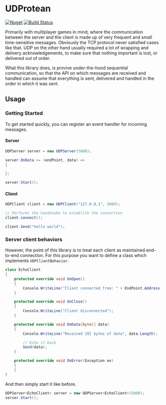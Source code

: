 # UDProtean

[![Nuget](https://img.shields.io/nuget/v/UDProtean.svg)](https://www.nuget.org/packages/UDProtean)
[![Build Status](https://devops.gmantaos.com/buildStatus/icon?job=UDProtean)](https://devops.gmantaos.com/job/UDProtean/)

Primarily with multiplayer games in mind, where the communication between the server and the client is made up of very frequent and small time-sensitive messages. Obviously the TCP protocol never satisfied cases like that. UDP on the other hand usually required a lot of wrapping and delivery acknowledgements, to make sure that nothing important is lost, or delivered out of order.

What this library does, is provive under-the-hood sequential communication, so that the API on which messages are received and handled can assume that everything is sent, delivered and handled in the order in which it was sent.

## Usage

### Getting Started

To get started quickly, you can register an event handler for incoming messages.

#### Server

```csharp
UDPServer server = new UDPServer(5000);

server.OnData += (endPoint, data) =>
{

};

server.Start();
```

#### Client

```csharp
UDPClient client = new UDPClient("127.0.0.1", 5000);

// Performs the handshake to establish the connection
client.connect();

client.Send("hello world");
```

### Server client behaviors

However, the point of this library is to treat each client as maintained end-to-end connection. For this purpose you want to define a class which implements `UDPClientBehavior`.

```csharp
class EchoClient
{
	protected override void OnOpen()
	{
		Console.WriteLine("Client connected from: " + EndPoint.Address);
	}

	protected override void OnClose()
	{
		Console.WriteLine("Client disconnected");
	}

	protected override void OnData(byte[] data)
	{
		Console.WriteLine("Received {0} bytes of data", data.Length);		

		// Echo it back
		Send(data);
	}

	protected override void OnError(Exception ex)
	{
	}
}
```

And then simply start it like before.

```csharp
UDPServer<EchoClient> server = new UDPServer<EchoClient>(5000);
server.Start();
```
